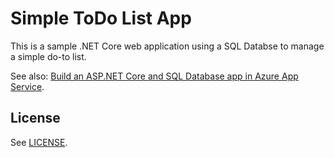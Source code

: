 # Simple ToDo List App

This is a sample .NET Core web application using a SQL Databse to manage a simple do-to list.

See also: [Build an ASP.NET Core and SQL Database app in Azure App Service](https://docs.microsoft.com/en-us/azure/app-service/app-service-web-tutorial-dotnetcore-sqldb).

## License

See [LICENSE](LICENSE.md).
